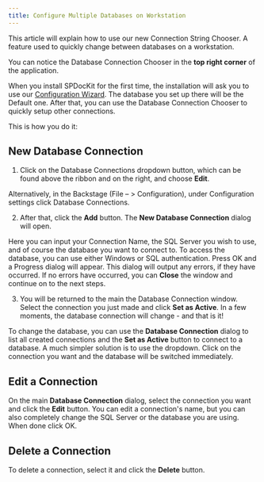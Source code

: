 ```yaml
---
title: Configure Multiple Databases on Workstation
---
```


This article will explain how to use our new Connection String Chooser. A feature used to quickly change between databases on a workstation.

You can notice the Database Connection Chooser in the __top right corner__ of the application.

When you install SPDocKit for the first time, the installation will ask you to use our [Configuration Wizard](#internal/help/configuration-wizard/configure-documentation-toolkit-for-sharepoint/). The database you set up there will be the Default one. After that, you can use the Database Connection Chooser to quickly setup other connections.

This is how you do it:
## New Database Connection

1. Click on the Database Connections dropdown button, which can be found above the ribbon and on the right, and choose __Edit__.

Alternatively, in the Backstage (File – > Configuration), under Configuration settings click Database Connections.

2. After that, click the __Add__ button. The __New Database Connection__ dialog will open.

Here you can input your Connection Name, the SQL Server you wish to use, and of course the database you want to connect to. To access the database, you can use either Windows or SQL authentication. Press OK and a Progress dialog will appear. This dialog will output any errors, if they have occurred. If no errors have occurred, you can __Close__ the window and continue on to the next steps.

3. You will be returned to the main the Database Connection window. Select the connection you just made and click __Set as Active__. In a few moments, the database connection will change - and that is it!

To change the database, you can use the __Database Connection__ dialog to list all created connections and the __Set as Active__ button to connect to a database. A much simpler solution is to use the dropdown. Click on the connection you want and the database will be switched immediately.

## Edit a Connection

On the main __Database Connection__ dialog, select the connection you want and click the __Edit__ button. You can edit a connection's name, but you can also completely change the SQL Server or the database you are using. When done click OK.

## Delete a Connection

To delete a connection, select it and click the __Delete__ button.
